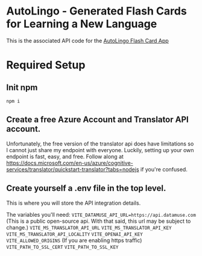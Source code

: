 # AutoLingo - Generated Flash Cards for Learning a New Language

This is the associated API code for the [AutoLingo Flash Card App](https://github.com/NoahMcGraw/AutoLingo)

# Required Setup

## Init npm

`npm i`

## Create a free Azure Account and Translator API account.

Unfortunately, the free version of the translator api does have limitations so I cannot just share my endpoint with everyone. Luckily, setting up your own endpoint is fast, easy, and free. Follow along at https://docs.microsoft.com/en-us/azure/cognitive-services/translator/quickstart-translator?tabs=nodejs if you're confused.

## Create yourself a .env file in the top level.

This is where you will store the API integration details.

The variables you'll need:
`VITE_DATAMUSE_API_URL=https://api.datamuse.com` (This is a public open-source api. With that said, this url may be subject to change.)
`VITE_MS_TRANSLATOR_API_URL`
`VITE_MS_TRANSLATOR_API_KEY`
`VITE_MS_TRANSLATOR_API_LOCALITY`
`VITE_OPENAI_API_KEY`
`VITE_ALLOWED_ORIGINS`
(If you are enabling https traffic)
`VITE_PATH_TO_SSL_CERT`
`VITE_PATH_TO_SSL_KEY`
